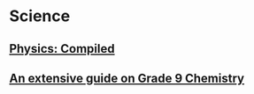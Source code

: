 <head>
  <title>Year 9 Science</title>
</head>

# Science

## [Physics: Compiled](/the-merchant/notes/year9/science/physics.html)

## [An extensive guide on Grade 9 Chemistry](/the-merchant/notes/year9/science/chemistry/chemistry-home.html)